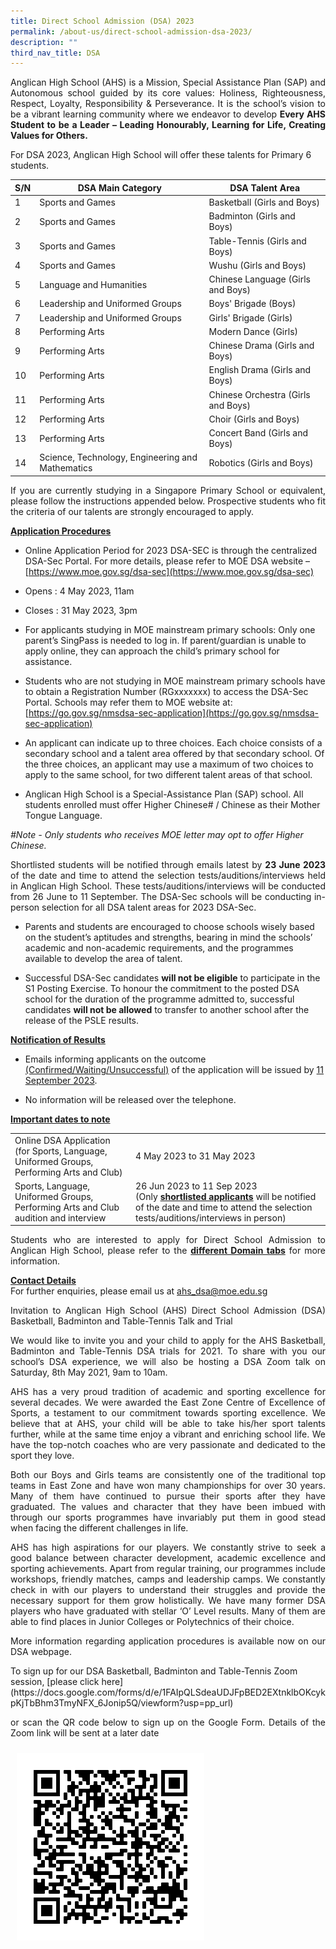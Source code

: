 ```yaml
---
title: Direct School Admission (DSA) 2023
permalink: /about-us/direct-school-admission-dsa-2023/
description: ""
third_nav_title: DSA
---
```

<p align="justify">
Anglican High School (AHS) is a Mission, Special Assistance Plan (SAP) and Autonomous school guided by its core values: Holiness, Righteousness, Respect, Loyalty, Responsibility &amp; Perseverance. It is the school’s vision to be a vibrant learning community where we endeavor to develop <b>Every AHS Student to be a Leader – Leading Honourably, Learning for Life, Creating Values for Others.</b><br></p>

For DSA 2023, Anglican High School will offer these talents for Primary 6 students.


| S/N | DSA Main Category | DSA Talent Area |
| -------- | -------- | -------- |
| 1 | Sports and Games     | Basketball (Girls and Boys)|
| 2 | Sports and Games     | Badminton (Girls and Boys)|
| 3 | Sports and Games     | Table-Tennis (Girls and Boys)|
| 4 | Sports and Games     | Wushu (Girls and Boys)|
| 5 | Language and Humanities     | Chinese Language (Girls and Boys)|
| 6 | Leadership and Uniformed Groups     | Boys' Brigade (Boys)|
| 7 | Leadership and Uniformed Groups     | Girls' Brigade (Girls)|
| 8 | Performing Arts     | Modern Dance (Girls)|
| 9 | Performing Arts     | Chinese Drama (Girls and Boys)|
| 10 | Performing Arts     | English Drama (Girls and Boys)|
| 11 | Performing Arts     | Chinese Orchestra (Girls and Boys)|
| 12 | Performing Arts     | Choir (Girls and Boys)|
| 13 | Performing Arts     | Concert Band (Girls and Boys)|
| 14 | Science, Technology, Engineering and Mathematics     | Robotics (Girls and Boys)|

<p align="justify">
If you are currently studying in a Singapore Primary School or equivalent, please follow the instructions appended below. Prospective students who fit the criteria of our talents are strongly encouraged to apply. </p>

<b><u>Application Procedures</u></b>

- Online Application Period for 2023 DSA-SEC is through the centralized DSA-Sec Portal. For more details, please refer to MOE DSA website – [https://www.moe.gov.sg/dsa-sec](https://www.moe.gov.sg/dsa-sec)

- Opens : 4 May 2023, 11am
- Closes : 31 May 2023, 3pm

- For applicants studying in MOE mainstream primary schools: Only one parent’s SingPass is needed to log in. If parent/guardian is unable to apply online, they can approach the child’s primary school for assistance.

- Students who are not studying in MOE mainstream primary schools have to obtain a Registration Number (RGxxxxxxx) to access the DSA-Sec Portal. Schools may refer them to MOE website at: [https://go.gov.sg/nmsdsa-sec-application](https://go.gov.sg/nmsdsa-sec-application)

- An applicant can indicate up to three choices. Each choice consists of a secondary school and a talent area offered by that secondary school. Of the three choices, an applicant may use a maximum of two choices to apply to the same school, for two different talent areas of that school.

- Anglican High School is a Special-Assistance Plan (SAP) school. All students enrolled must offer Higher Chinese# / Chinese as their Mother Tongue Language. 

<i>#Note - Only students who receives MOE letter may opt to offer Higher Chinese.</i><br>

<p align="justify">
	Shortlisted students will be notified through emails latest by <b>23 June 2023</b> of the date and time to attend the selection tests/auditions/interviews held in Anglican High School. These tests/auditions/interviews will be conducted from 26 June to 11 September. The DSA-Sec schools will be conducting in-person selection for all DSA talent areas for 2023 DSA-Sec.</p>

- Parents and students are encouraged to choose schools wisely based on the student’s aptitudes and strengths, bearing in mind the schools’ academic and non-academic requirements, and the programmes available to develop the area of talent.

- Successful DSA-Sec candidates <b>will not be eligible</b> to participate in the S1 Posting Exercise. To honour the commitment to the posted DSA school for the duration of the programme admitted to, successful candidates <b>will not be allowed</b> to transfer to another school after the release of the PSLE results.

<b><u>Notification of Results</u></b>

- Emails informing applicants on the outcome <u>(Confirmed/Waiting/Unsuccessful)</u> of the application will be issued by <u>11 September 2023</u>.

- No information will be released over the telephone.


<b><u>Important dates to note</u></b>

|  |  |
| -------- | -------- | 
| Online DSA Application (for Sports, Language, Uniformed Groups, Performing Arts and Club) | 4 May 2023 to 31 May 2023     | 
| Sports, Language, Uniformed Groups, Performing Arts and Club audition and interview | 26 Jun 2023 to 11 Sep 2023<br>(Only <b><u>shortlisted applicants</u></b> will be notified of the date and time to attend the selection tests/auditions/interviews in person) 

<p align="justify">
Students who are interested to apply for Direct School Admission to Anglican High School, please refer to the <b><u>different Domain tabs</u></b> for more information.</p>

<b><u>Contact Details</u></b><br>
For further enquiries, please email us at ahs_dsa@moe.edu.sg


<p align="justify">
	Invitation to Anglican High School (AHS) Direct School Admission (DSA) Basketball, Badminton and Table-Tennis Talk and Trial
</p>

<p align="justify">
	We would like to invite you and your child to apply for the AHS Basketball, Badminton and Table-Tennis DSA trials for 2021. To share with you our school’s DSA experience, we will also be hosting a DSA Zoom talk on Saturday, 8th May 2021, 9am to 10am.
</p>

<p align="justify">
AHS has a very proud tradition of academic and sporting excellence for several decades. We were awarded the East Zone Centre of Excellence of Sports, a testament to our commitment towards sporting excellence. We believe that at AHS, your child will be able to take his/her sport talents further, while at the same time enjoy a vibrant and enriching school life. We have the top-notch coaches who are very passionate and dedicated to the sport they love.
</p>

<p align="justify">
	Both our Boys and Girls teams are consistently one of the traditional top teams in East Zone and have won many championships for over 30 years. Many of them have continued to pursue their sports after they have graduated. The values and character that they have been imbued with through our sports programmes have invariably put them in good stead when facing the different challenges in life. 
</p>

<p align="justify">
AHS has high aspirations for our players. We constantly strive to seek a good balance between character development, academic excellence and sporting achievements. Apart from regular training, our programmes include workshops, friendly matches, camps and leadership camps. We constantly check in with our players to understand their struggles and provide the necessary support for them grow holistically. We have many former DSA players who have graduated with stellar ‘O’ Level results. Many of them are able to find places in Junior Colleges or Polytechnics of their choice. 
</p>

<p align="justify">
More information regarding application procedures is available now on our DSA webpage. </p>
To sign up for our DSA Basketball, Badminton and Table-Tennis Zoom session, [please click here](https://docs.google.com/forms/d/e/1FAIpQLSdeaUDJFpBED2EXtnklbOKcykpKjTbBhm3TmyNFX_6Jonip5Q/viewform?usp=pp_url)


<p align="justify">
or scan the QR code below to sign up on the Google Form. Details of the Zoom link will be sent at a later date
</p>


<!-- Codes by HTML.am -->

<!-- CSS Code -->
<style type="text/css">
img.GeneratedImage {
width:300px;height:300px;margin:10px;border-width:0px;border-color:#000000;border-style:solid;
}
</style>

<!-- HTML Code -->
<img class="GeneratedImage" src="/images/About%20us/DSA/qr_code_2023_dsa_basketball.png">